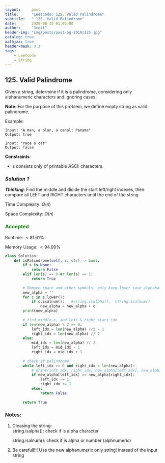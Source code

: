 ```yaml
---
layout:     post
title:      "Leetcode: 125. Valid Palindrome"
subtitle:   " 125. Valid Palindrome"
date:       2020-08-15 01:05:00
author:     "Scott"
header-img: "img/posts/post-bg-20191125.jpg"
catalog: true
mathjax: true
header-mask: 0.3
tags:
    - Leetcode
    - String
---
```





## 125. Valid Palindrome
Given a string, determine if it is a palindrome, considering only alphanumeric characters and ignoring cases.

**Note**: For the purpose of this problem, we define empty string as valid palindrome.

Example:
```
Input: "A man, a plan, a canal: Panama"
Output: true

Input: "race a car"
Output: false
```
**Constraints**:

- s consists only of printable ASCII characters.


### *Solution 1*
***Thinking***: Find the middle and dicide the start left/right indexes, then compare all LEFT and RIGHT characters until the end of the string

Time Complexity: $O(n)$

Space Complexity: $O(n)$

### <font color='green'>Accepted</font> 
Runtime: $< 81.61\%$

Memory Usage: $< 94.00\%$

```python
class Solution:
    def isPalindrome(self, s: str) -> bool:
        if s is None:
            return False
        elif len(s) == 0 or len(s) == 1:
            return True
        
        # Remove space and other symbols, only keep lower case alphabats
        new_alpha = ''
        for c in s.lower():
            if c.isalnum():   #string.isalpha(),  string.isalnum()
                new_alpha = new_alpha + c
        print(new_alpha)
        
        # find middle c, and left & right start idx
        if len(new_alpha) % 2 == 0:
            left_idx = len(new_alpha) //2 - 1
            right_idx = len(new_alpha) // 2
        else:
            mid_idx = len(new_alpha) // 2
            left_idx = mid_idx - 1
            right_idx = mid_idx + 1
        
        # check if palindrome
        while left_idx >= 0 and right_idx < len(new_alpha):
            # print(left_idx, right_idx, new_alpha[left_idx], new_alpha[right_idx])
            if new_alpha[left_idx] == new_alpha[right_idx]:
                left_idx -= 1
                right_idx += 1
            else:
                return False
        
        return True
```
### Notes: 
1. Cleasing the string:  
	string.isalpha(): check if is alpha character

	string.isalnum(): check if is alpha or number (alphnumeric)
2. Be carefull!!! Use the new alphanumeric only string! instead of the input string